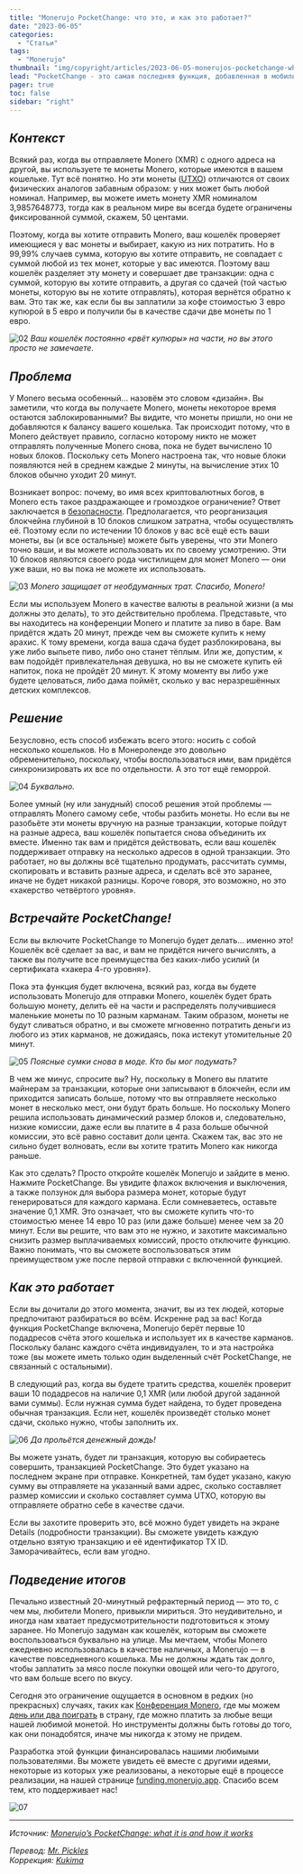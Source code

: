 ```yaml
---
title: "Monerujo PocketChange: что это, и как это работает?"
date: "2023-06-05"
categories:
  - "Статьи"
tags:
  - "Monerujo"
thumbnail: "img/copyright/articles/2023-06-05-monerujos-pocketchange-what-it-is-and-how-it-works/01.png"  
lead: "PocketChange - это самая последняя функция, добавленная в мобильный кошелёк Monerujo. Если в двух словах, когда эта функция включена, то когда вы тратите деньги, Monerujo создаёт дополнительные транзакции сдачи, и поэтому у вас всегда будут иметься разблокированные средства для последующей траты. Если это звучит несколько заумно и непонятно, не отчаивайтесь. Разберёмся во всём по порядку."
pager: true
toc: false
sidebar: "right"
---
```


## _Контекст_

Всякий раз, когда вы отправляете Monero (XMR) с одного адреса на другой, вы используете те монеты Monero, которые имеются в вашем кошельке. Тут всё понятно. Но эти монеты ([UTXO](https://en.wikipedia.org/wiki/Unspent_transaction_output)) отличаются от своих физических аналогов забавным образом: у них может быть любой номинал. Например, вы можете иметь монету XMR номиналом 3,9857648773, тогда как в реальном мире вы всегда будете ограничены фиксированной суммой, скажем, 50 центами.

Поэтому, когда вы хотите отправить Monero, ваш кошелёк проверяет имеющиеся у вас монеты и выбирает, какую из них потратить. Но в 99,99% случаев сумма, которую вы хотите отправить, не совпадает с суммой любой из тех монет, которые у вас имеются. Поэтому ваш кошелёк разделяет эту монету и совершает две транзакции: одна с суммой, которую вы хотите отправить, а другая со сдачей (той частью монеты, которую вы не хотите отправлять), которая вернётся обратно к вам. Это так же, как если бы вы заплатили за кофе стоимостью 3 евро купюрой в 5 евро и получили бы в качестве сдачи две монеты по 1 евро.

![02](/img/copyright/articles/2023-06-05-monerujos-pocketchange-what-it-is-and-how-it-works/02.png)
_Ваш кошелёк постоянно «рвёт купюры» на части, но вы этого просто не замечаете._

## _Проблема_

У Monero весьма особенный... назовём это словом «дизайн». Вы заметили, что когда вы получаете Monero, монеты некоторое время остаются заблокированными? Вы видите, что монеты пришли, но они не добавляются к балансу вашего кошелька. Так происходит потому, что в Monero действует правило, согласно которому никто не может отправлять полученные Monero снова, пока не будет вычислено 10 новых блоков. Поскольку сеть Monero настроена так, что новые блоки появляются ней в среднем каждые 2 минуты, на вычисление этих 10 блоков обычно уходит 20 минут.

Возникает вопрос: почему, во имя всех криптовалютных богов, в Monero есть такое раздражающее и громоздкое ограничение? Ответ заключается в [безопасности](https://github.com/monero-project/research-lab/issues/95). Предполагается, что реорганизация блокчейна глубиной в 10 блоков слишком затратна, чтобы осуществлять её. Поэтому если по истечении 10 блоков у вас всё ещё есть ваши монеты, вы (и все остальные) можете быть уверены, что эти Monero точно ваши, и вы можете использовать их по своему усмотрению. Эти 10 блоков являются своего рода чистилищем для монет Monero — они уже ваши, но вы пока не можете их использовать.

![03](/img/copyright/articles/2023-06-05-monerujos-pocketchange-what-it-is-and-how-it-works/03.png)
_Monero защищает от необдуманных трат. Спасибо, Monero!_

Если мы используем Monero в качестве валюты в реальной жизни (а мы должны это делать), то это действительно проблема. Представьте, что вы находитесь на конференции Monero и платите за пиво в баре. Вам придётся ждать 20 минут, прежде чем вы сможете купить к нему арахис. К тому времени, когда ваша сдача будет разблокирована, вы уже либо выпьете пиво, либо оно станет тёплым. Или же, допустим, к вам подойдёт привлекательная девушка, но вы не сможете купить ей напиток, пока не пройдёт 20 минут. К этому моменту вы либо уже будете целоваться, либо дама поймёт, сколько у вас неразрешённых детских комплексов.

## _Решение_

Безусловно, есть способ избежать всего этого: носить с собой несколько кошельков. Но в Монероленде это довольно обременительно, поскольку, чтобы воспользоваться ими, вам придётся синхронизировать их все по отдельности. А это тот ещё геморрой.

![04](/img/copyright/articles/2023-06-05-monerujos-pocketchange-what-it-is-and-how-it-works/04.png)
_Буквально._

Более умный (ну или занудный) способ решения этой проблемы — отправлять Monero самому себе, чтобы разбить монеты. Но если вы не разобьёте эти монеты вручную на разные транзакции, которые пойдут на разные адреса, ваш кошелёк попытается снова объединить их вместе. Именно так вам и придётся действовать, если ваш кошелёк поддерживает отправку на несколько адресов в одной транзакции. Это работает, но вы должны всё тщательно продумать, рассчитать суммы, скопировать и вставить разные адреса, и сделать всё это заранее, иначе не будет никакой разницы. Короче говоря, это возможно, но это «хакерство четвёртого уровня».

## _Встречайте PocketChange!_

Если вы включите PocketChange то Monerujo будет делать... именно это! Кошелёк всё сделает за вас, и вам не придётся ничего вычислять, а также вы получите все преимущества без каких-либо усилий (и сертификата «хакера 4-го уровня»).

Пока эта функция будет включена, всякий раз, когда вы будете использовать Monerujo для отправки Monero, кошелёк будет брать большую монету, делить её на части и распределять получившиеся маленькие монеты по 10 разным карманам. Таким образом, монеты не будут сливаться обратно, и вы сможете мгновенно потратить деньги из любого из этих карманов, не дожидаясь, пока истекут утомительные 20 минут.

![05](/img/copyright/articles/2023-06-05-monerujos-pocketchange-what-it-is-and-how-it-works/05.png)
_Поясные сумки снова в моде. Кто бы мог подумать?_

В чем же минус, спросите вы? Ну, поскольку в Monero вы платите майнерам за транзакции, которые они записывают в блокчейн, если им приходится записать больше, потому что вы отправляете несколько монет в несколько мест, они будут брать больше. Но поскольку Monero решила использовать динамический размер блоков и, следовательно, низкие комиссии, даже если вы платите в 4 раза больше обычной комиссии, это всё равно составит доли цента. Скажем так, вас это не сильно будет волновать, если вы хотите тратить Monero как никогда раньше.

Как это сделать? Просто откройте кошелёк Monerujo и зайдите в меню. Нажмите PocketChange. Вы увидите флажок включения и выключения, а также ползунок для выбора размера монет, которые будут генерироваться для каждого кармана. Если сомневаетесь, оставьте значение 0,1 XMR. Это означает, что вы сможете купить что-то стоимостью менее 14 евро 10 раз (или даже больше) менее чем за 20 минут. Если вы решите, что вам это не нужно, и захотите максимально снизить размер выплачиваемых комиссий, просто отключите функцию. Важно понимать, что вы сможете воспользоваться этим преимуществом уже после первой отправки с включенной функцией.

## _Как это работает_

Если вы дочитали до этого момента, значит, вы из тех людей, которые предпочитают разбираться во всём. Искренне рад за вас! Когда функция PocketChange включена, Monerujo берёт первые 10 подадресов счёта этого кошелька и использует их в качестве карманов. Поскольку баланс каждого счёта индивидуален, то и эта настройка тоже (вы можете иметь только один выделенный счёт PocketChange, не связанный с остальными).

В следующий раз, когда вы будете тратить средства, кошелёк проверит ваши 10 подадресов на наличие 0,1 XMR (или любой другой заданной вами суммы). Если нужная сумма будет найдена, то будет проведена обычная транзакция. Если нет, кошелёк произведёт столько монет сдачи, сколько нужно, чтобы заполнить их.

![06](/img/copyright/articles/2023-06-05-monerujos-pocketchange-what-it-is-and-how-it-works/06.png)
_Да прольётся денежный дождь!_

Вы можете узнать, будет ли транзакция, которую вы собираетесь совершить, транзакцией PocketChange. Это будет указано на последнем экране при отправке. Конкретней, там будет указано, какую сумму вы отправляете на указанный вами адрес, сколько составляет размер комиссии и сколько составляет сумма UTXO, которую вы отправляете обратно себе в качестве сдачи.

Если вы захотите проверить это, всё можно будет увидеть на экране Details (подробности транзакции). Вы сможете увидеть каждую отдельно взятую транзакцию и её идентификатор TX ID. Заморачивайтесь, если вам угодно.

## _Подведение итогов_

Печально известный 20-минутный рефрактерный период ― это то, с чем мы, любители Monero, привыкли мириться. Это неудивительно, и иногда нам хватает предусмотрительности подготовиться к этому заранее. Но Monerujo задуман как кошелёк, которым вы сможете воспользоваться буквально на улице. Мы мечтаем, чтобы Monero ежедневно использовалась в качестве наличных, а Monerujo ― в качестве повседневного кошелька. Мы не должны ждать так долго, чтобы заплатить за мясо после покупки овощей или чего-то другого, что вам больше всего по вкусу.

Сегодня это ограничение ощущается в основном в редких (но прекрасных) случаях, таких как [Конференция Monero](https://monerokon.com/), где мы можем [день или два поиграть](https://monerotopia.com/) в страну, где можно платить за любые вещи нашей любимой монетой. Но инструменты должны быть готовы до того, как они понадобятся, иначе мы никогда к этому не придем.

Разработка этой функции финансировалась нашими любимыми пользователями. Вы можете увидеть её вместе с другими идеями, некоторые из которых уже реализованы, а некоторые ещё в процессе реализации, на нашей странице [funding.monerujo.app](https://funding.monerujo.app). Спасибо всем тем, кто поддерживает нас!

![07](/img/copyright/articles/2023-06-05-monerujos-pocketchange-what-it-is-and-how-it-works/07.png)

---

_Источник: [Monerujo’s PocketChange: what it is and how it works](https://anhdres.medium.com/monerujos-pocketchange-what-it-is-and-how-it-works-8e1ea1f7489e)_

_Перевод: [Mr. Pickles](https://t.me/v1docq47)_  
_Коррекция: [Kukima](https://t.me/Kukima)_
